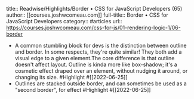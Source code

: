 title:: Readwise/Highlights/Border • CSS for JavaScript Developers (65)
author:: [[courses.joshwcomeau.com]]
full-title:: Border • CSS for JavaScript Developers
category:: #articles
url:: https://courses.joshwcomeau.com/css-for-js/01-rendering-logic-1/06-border

- A common stumbling block for devs is the distinction between outline and border. In some respects, they're quite similar! They both add a visual edge to a given element.The core difference is that outline doesn't affect layout. Outline is kinda more like box-shadow; it's a cosmetic effect draped over an element, without nudging it around, or changing its size. #Highlight #[[2022-06-25]]
- Outlines are stacked outside border, and can sometimes be used as a "second border", for effect #Highlight #[[2022-06-25]]